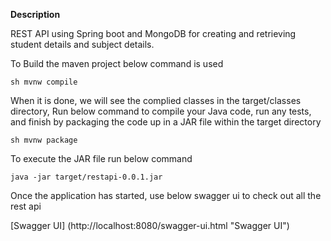 **Description**

REST API using Spring boot and MongoDB for creating 
and retrieving student details and subject details.

To Build the maven project below command is used

    sh mvnw compile

When it is done, we will see the complied classes in the
target/classes directory, Run below command to compile
your Java code, run any tests, and finish by packaging
the code up in a JAR file within the target directory

    sh mvnw package

To execute the JAR file run below command

    java -jar target/restapi-0.0.1.jar

Once the application has started, use below swagger ui to
check out all the rest api

[Swagger UI] (http://localhost:8080/swagger-ui.html "Swagger UI")

